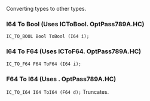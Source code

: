 Converting types to other types.

### I64 To Bool (Uses ICToBool. OptPass789A.HC)
`IC_TO_BOOL Bool ToBool (I64 i);`
### I64 To F64 (Uses ICToF64. OptPass789A.HC)
`IC_TO_F64 F64 ToF64 (I64 i);`
### F64 To I64 (Uses . OptPass789A.HC)
`IC_TO_I64 I64 ToI64 (F64 d);`
Truncates.